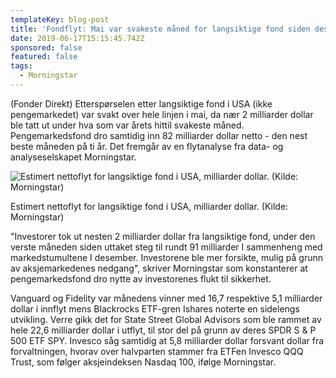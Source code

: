 ```yaml
---
templateKey: blog-post
title: 'Fondflyt: Mai var svakeste måned for langsiktige fond siden desember'
date: 2019-06-17T15:15:45.742Z
sponsored: false
featured: false
tags:
  - Morningstar
---
```

(Fonder Direkt) Etterspørselen etter langsiktige fond i USA (ikke pengemarkedet) var svakt over hele linjen i mai, da nær 2 milliarder dollar ble tatt ut under hva som var årets hittil svakeste måned. Pengemarkedsfond dro samtidig inn 82 milliarder dollar netto - den nest beste måneden på ti år. Det fremgår av en flytanalyse fra data- og analyseselskapet Morningstar.

![Estimert nettoflyt for langsiktige fond i USA, milliarder dollar. (Kilde: Morningstar)](/img/morningstar17jun.png)

<span class="image-caption">Estimert nettoflyt for langsiktige fond i USA, milliarder dollar. (Kilde: Morningstar)</span>

"Investorer tok ut nesten 2 milliarder dollar fra langsiktige fond, under den verste måneden siden uttaket steg til rundt 91 milliarder I sammenheng med markedstumultene I desember. Investorene ble mer forsikte, mulig på grunn av aksjemarkedenes nedgang", skriver Morningstar som konstanterer at pengemarkedsfond dro nytte av investorenes flukt til sikkerhet.



Vanguard og Fidelity var månedens vinner med 16,7 respektive 5,1 milliarder dollar i innflyt mens Blackrocks ETF-gren Ishares noterte en sidelengs utvikling. Verre gikk det for State Street Global Advisors som ble rammet av hele 22,6 milliarder dollar i utflyt, til stor del på grunn av deres SPDR S & P 500 ETF SPY. Invesco såg samtidig at 5,8 milliarder dollar forsvant dollar fra forvaltningen, hvorav over halvparten stammer fra ETFen Invesco QQQ Trust, som følger aksjeindeksen Nasdaq 100, ifølge Morningstar.
